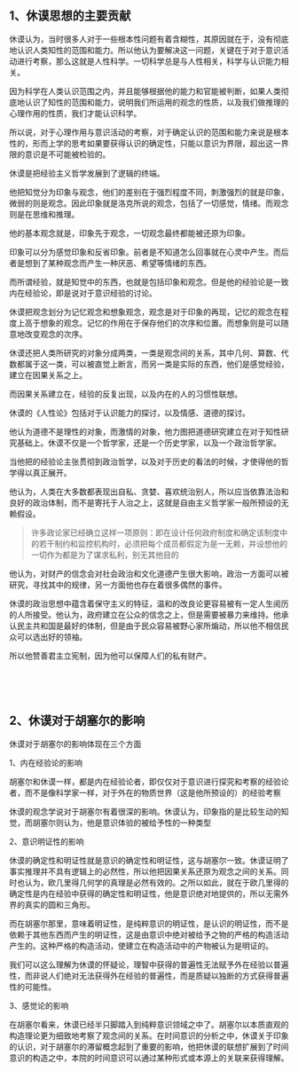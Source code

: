 <h2>1、休谟思想的主要贡献</h2><p data-pid="7TSjxI6F">休谟认为，当时很多人对于一些根本性问题有着含糊性，其原因就在于，没有彻底地认识人类知性的范围和能力。所以他认为要解决这一问题，关键在于对于意识活动进行考察，那么这就是人性科学。一切科学总是与人性相关，科学与认识能力相关。</p><p data-pid="X4qMXVV_">因为科学在人类认识范围之内，并且能够根据他的能力和官能被判断，如果人类彻底地认识了知性的范围和能力，说明我们所运用的观念的性质，以及我们做推理的心理作用的性质，我们才能认识科学。</p><p data-pid="OEZ_ZiAy">所以说，对于心理作用与意识活动的考察，对于确定认识的范围和能力来说是根本性的，形而上学的思考如果要获得认识的确定性，只能以意识为界限，超出这一界限的意识是不可能被检验的。</p><p data-pid="j6WWi-ug">休谟是把经验主义哲学发展到了逻辑的终端。</p><p data-pid="c9VWet-B">他把知觉分为印象与观念，他们的差别在于强烈程度不同，刺激强烈的就是印象，微弱的则是观念。因此印象就是洛克所说的观念，包括了一切感觉，情绪。而观念则是在思维和推理。</p><p data-pid="bI59noW_">他的基本观念就是，印象先于观念，一切观念最终都能被还原为印象。</p><p data-pid="Jj1gcHnD">印象可以分为感觉印象和反省印象。前者是不知道怎么回事就在心灵中产生。而后者是想到了某种观念而产生一种厌恶、希望等情绪的东西。</p><p data-pid="Rg1qY07r">而所谓经验，就是知觉中的东西，也就是包括印象和观念。但是他的经验论是一致内在经验论，即是说对于意识经验的讨论。</p><p data-pid="la1GDVIv">休谟把观念划分为记忆观念和想象观念，观念是对于印象的再现，记忆的观念在程度上高于想象的观念。记忆的作用在于保存他们的次序和位置。而想象则是可以随意地改变观念的次序。</p><p data-pid="7qrVbypR">休谟还把人类所研究的对象分成两类，一类是观念间的关系，其中几何、算数、代数都属于这一类，可以被直觉上断言，而另一类是实际的东西，他们是感觉经验，建立在因果关系之上。</p><p data-pid="LE_B2pP9">而因果关系建立在，经验的反复出现，以及内在的人的习惯性联想。</p><p data-pid="O-byXiFy">休谟的《人性论》包括对于认识能力的探讨，以及情感、道德的探讨。</p><p data-pid="0K4wF3Hl">他认为道德不是理性的对象，而激情的对象，他力图把道德研究建立在对于知性研究基础上。休谟不仅是一个哲学家，还是一个历史学家，以及一个政治哲学家。</p><p data-pid="JdzDQTgA">当他把的经验论主张贯彻到政治哲学，以及对于历史的看法的时候，才使得他的哲学得以真正展开。</p><p data-pid="wd5VD6cj">他认为，人类在大多数都表现出自私、贪婪、喜欢统治别人，所以应当依靠法治和良好的政治体制，而不是寄托于人治之上，这就是自由主义哲学家一般所预设的无赖假设。</p><blockquote data-pid="aKRr61T2">许多政论家已经确立这样一项原则：即在设计任何政府制度和确定该制度中的若干制约和监控机构时，必须把每个成员都假定为是一无赖，并设想他的一切作为都是为了谋求私利，别无其他目的</blockquote><p data-pid="ku2gmNQM">他认为，对财产的信念会对社会政治和文化道德产生很大影响，政治一方面可以被研究，寻找其中的规律，另一方面他也存在着很多偶然的事件。</p><p data-pid="0-TTJmGD">休谟的政治思想中蕴含着保守主义的特征，温和的改良论更容易被有一定人生阅历的人所接受。他认为，政府建立在公众的信念之上，但是需要被暴力来维持。他承认民主共和国是最好的体制，但是由于民众容易被野心家所煽动，所以他不相信民众可以选出好的领袖。</p><p data-pid="D677gvrh">所以他赞善君主立宪制，因为他可以保障人们的私有财产。</p><p><br></p><p><br></p><h2>2、休谟对于胡塞尔的影响</h2><p data-pid="0O4btW6a">休谟对于胡塞尔的影响体现在三个方面</p><p data-pid="Y9kRCQge">1、内在经验论的影响</p><p data-pid="3gxezuvz">胡塞尔和休谟一样，都是内在经验论者，即仅仅对于意识进行探究和考察的经验论者，而不是像科学家一样，对于外在的物质世界（这是他所预设的）的经验考察</p><p data-pid="TTfxLgpT">休谟的观念学说对于胡塞尔有着很深的影响。休谟认为，印象指的是比较生动的知觉，而胡塞尔则认为，他是意识体验的被给予性的一种类型</p><p data-pid="taMhuyH7">2、意识明证性的影响</p><p data-pid="SlIWGr43">休谟的确定性和明证性就是意识的确定性和明证性，这与胡塞尔一致。休谟证明了事实推理并不具有逻辑上的必然性，所以他把因果关系还原为观念之间的关系。同时也认为，欧几里得几何学的真理是必然有效的。之所以如此，就在于欧几里得的确定性是内在经验中获得的确定性和明证性，他是意识绝对地提供的，所以无需外界的真实的圆和三角形。</p><p data-pid="GH0S1DGF">而在胡塞尔那里，意味着明证性，是纯粹意识的明证性，是认识的明证性，而不是依赖于其他东西而产生的明证性，这是由意识中绝对被给予之物的严格的构造活动产生的。这种严格的构造活动，使建立在构造活动中的产物被认为是明证的。</p><p data-pid="RaFUzc14">我们可以这么理解为休谟的怀疑论，理智中获得的普遍性无法赋予外在经验以普遍性，而非说人们绝对无法获得外在经验的普遍性，而是质疑以独断的方式获得普遍性的可能性。</p><p data-pid="evggovxj">3、感觉论的影响</p><p data-pid="mU9A7WK7">在胡塞尔看来，休谟已经半只脚踏入到纯粹意识领域之中了。胡塞尔以本质直观的构造理论更为细致地考察了观念间的关系。在时间意识的分析之中，休谟关于印象的认识，对于胡塞尔的滞留概念起到了重要的影响，他把休谟的联想扩展到了时间意识的构造之中，本院的时间意识可以通过某种形式或本源上的关联来获得理解。</p><p></p><p></p>